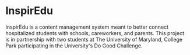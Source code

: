 # InspirEdu
InspirEdu is a content management system meant to better connect hospitalized students with schools, careworkers, and parents. This project is in partnership with two students at The University of Maryland, College Park participating in the University's Do Good Challenge.
